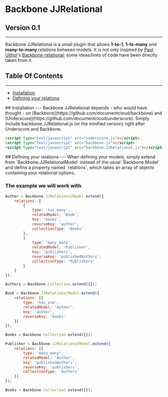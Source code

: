 # Backbone JJRelational

## Version 0.1
---

Backbone JJRelational is a small plugin that allows __1-to-1__, __1-to-many__ and __many-to-many__ relations between models.
It is not only inspired by [Paul Uithol](https://github.com/PaulUithol)'s [Backbone-relational](https://github.com/PaulUithol/Backbone-relational); some ideas/lines of code have been directly taken from it.


## Table Of Contents
---
- [Installation](#installation)
- [Defining your relations](#defining-relations)

<a name="installation" />
## Installation
---
Backbone JJRelational depends  - who would have thought - on [Backbone](https://github.com/documentcloud/backbone) and [Underscore](https://github.com/documentcloud/underscore).
Simply include backbone.JJRelational.js (or the minified version) right after Underscore and Backbone.

```html
<script type="text/javascript" src="underscore.js"></script>
<script type="text/javascript" src="backbone.js"></script>
<script type="text/javascript" src="backbone.JJRelational.js"></script>
```

<a name="defining-relations" />
## Defining your relations
---
When defining your models, simply extend from `Backbone.JJRelationalModel` instead of the usual `Backbone.Model` and define a property named `relations`, which takes an array of objects containing your relational options.

### The example we will work with

```javascript
Author = Backbone.JJRelationalModel.extend({
	relations: [
		{
			type: 'has_many',
			relatedModel: 'Book',
			key: 'books',
			reverseKey: 'author',
			collectionType: 'Books'
		},
		{
			type: 'many_many',
			relatedModel: 'Publisher',
			key: 'publishers',
			reverseKey: 'publishedAuthors',
			collectionType: 'Publishers'
		}
	]
});

Authors = Backbone.Collection.extend({});

Book = Backbone.JJRelationalModel.extend({
	relations: [{
		type: 'has_one',
		relatedModel: 'Author',
		key: 'author',
		reverseKey: 'books'
	}]
});

Books = Backbone.Collection.extend({});

Publisher = Backbone.JJRelationalModel.extend({
	relations: [{
		type: 'many_many',
		relatedModel: 'Author',
		key: 'publishedAuthors',
		reverseKey: 'publishers',
		collectionType: 'Authors'
	}]
});

Books = Backbone.Collection.extend({});
```










